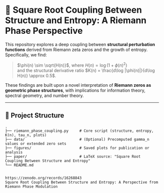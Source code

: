 # 📐 Square Root Coupling Between Structure and Entropy: A Riemann Phase Perspective

This repository explores a deep coupling between **structural perturbation functions** derived from Riemann zeta zeros and the growth of entropy. Specifically, we find:

> $\phi(n) \sim \sqrt{H(n)}$, where $H(n) = \log(1 + \phi(n)^2)$  
> and the structural derivative ratio $K(n) = \frac{d\log |\phi(n)|}{d\log H(n)} \approx 0.5$.

These findings are built upon a novel interpretation of **Riemann zeros as geometric phase structures**, with implications for information theory, spectral geometry, and number theory.

---

## 📂 Project Structure

```text
.
├── riemann_phase_coupling.py     # Core script (structure, entropy, K(n), tau_n, plots)
├── data/                         # (Optional) Precomputed gamma_n values or extended zero sets
├── figures/                      # Saved plots for publication or analysis
├── paper/                        # LaTeX source: "Square Root Coupling Between Structure and Entropy"
└── README.md


https://zenodo.org/records/16268843
Square Root Coupling Between Structure and Entropy: A Perspective from Riemann Phase Modulation
